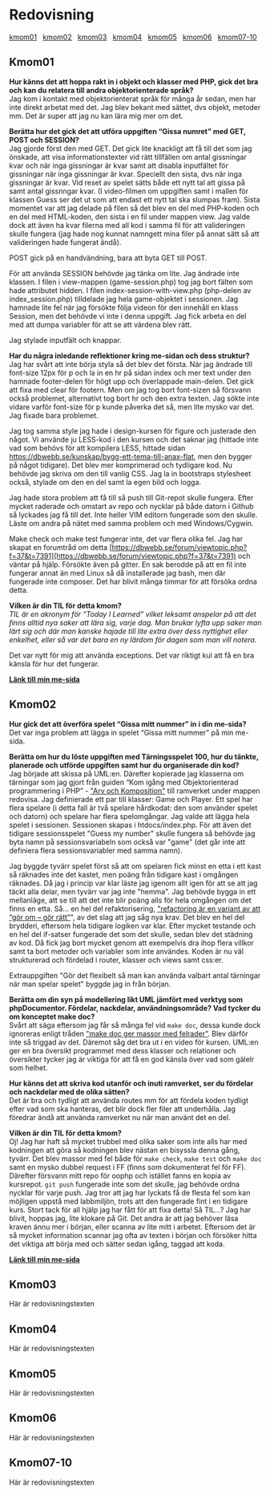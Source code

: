 ---
...
Redovisning
=========================

<a href="#01">kmom01</a>&nbsp;&nbsp;
<a href="#02">kmom02</a>&nbsp;&nbsp;
<a href="#03">kmom03</a>&nbsp;&nbsp;
<a href="#04">kmom04</a>&nbsp;&nbsp;
<a href="#05">kmom05</a>&nbsp;&nbsp;
<a href="#06">kmom06</a>&nbsp;&nbsp;
<a href="#07-10">kmom07-10</a>&nbsp;&nbsp;

<span id="01"></span>Kmom01
-------------------------

**Hur känns det att hoppa rakt in i objekt och klasser med PHP, gick det bra och kan du relatera till andra objektorienterade språk?**  
Jag kom i kontakt med objektorienterat språk för många år sedan, men har inte direkt arbetat med det. Jag blev bekant med sättet, dvs objekt, metoder mm. Det är super att jag nu kan lära mig mer om det.

**Berätta hur det gick det att utföra uppgiften “Gissa numret” med GET, POST och SESSION?**  
Jag gjorde först den med GET. Det gick lite knackligt att få till det som jag önskade, att visa informationstexter vid rätt tillfällen om antal gissningar kvar och när inga gissningar är kvar samt att disabla inputfältet för gissningar när inga gissningar är kvar. Speciellt den sista, dvs när inga gissningar är kvar. Vid reset av spelet sätts både ett nytt tal att gissa på samt antal gissnngar kvar. (I video-filmen om uppgiften samt i mallen för klassen Guess ser det ut som att endast ett nytt tal ska slumpas fram). Sista momentet var att jag delade på filen så det blev en del med PHP-koden och en del med HTML-koden, den sista i en fil under mappen view. Jag valde dock att även ha kvar filerna med all kod i samma fil för att valideringen skulle fungera (jag hade nog kunnat namngett mina filer på annat sätt så att valideringen hade fungerat ändå).

POST gick på en handvändning, bara att byta GET till POST.

För att använda SESSION behövde jag tänka om lite. Jag ändrade inte klassen. I filen i view-mappen (game-session.php) tog jag bort fälten som hade attributet hidden. I filen index-session-with-view.php (php-delen av index_session.php) tilldelade jag hela game-objektet i sessionen. Jag hamnade lite fel när jag försökte följa videon för den innehåll en klass Session, men det behövde vi inte i denna uppgift. Jag fick arbeta en del med att dumpa variabler för att se att värdena blev rätt.

Jag stylade inputfält och knappar.

**Har du några inledande reflektioner kring me-sidan och dess struktur?**  
Jag har svårt att inte börja styla så det blev det första. När jag ändrade till font-size 12px för p och la in en hr på sidan index och mer text under den hamnade footer-delen för högt upp och överlappade main-delen. Det gick att fixa med clear för footern. Men om jag tog bort font-sizen så försvann också problemet, alternativt tog bort hr och den extra texten. Jag sökte inte vidare varför font-size för p kunde påverka det så, men lite mysko var det. Jag fixade bara problemet.

Jag tog samma style jag hade i design-kursen för figure och justerade den något. Vi använde ju LESS-kod i den kursen och det saknar jag (hittade inte vad som behövs för att kompilera LESS, hittade sidan https://dbwebb.se/kunskap/bygg-ett-tema-till-anax-flat, men den bygger på något tidigare). Det blev mer komprimerad och tydligare kod. Nu behövde jag skriva om den till vanlig CSS. Jag la in bootstraps stylesheet också, stylade om den en del samt la egen bild och logga.

Jag hade stora problem att få till så push till Git-repot skulle fungera. Efter mycket raderade och omstart av repo och nycklar på både datorn i Github så lyckades jag få till det. Inte heller VIM editorn fungerade som den skulle. Läste om andra på nätet med samma problem och med Windows/Cygwin.

Make check och make test fungerar inte, det var flera olika fel. Jag har skapat en forumtråd om detta [https://dbwebb.se/forum/viewtopic.php?f=37&t=7391](https://dbwebb.se/forum/viewtopic.php?f=37&t=7391) och väntar på hjälp. Försökte även på gitter. En sak berodde på att en fil inte fungerar annat än med Linux så då installerade jag bash, men där fungerade inte composer. Det har blivit många timmar för att försöka ordna detta.

**Vilken är din TIL för detta kmom?**  
*TIL är en akronym för “Today I Learned” vilket leksamt anspelar på att det finns alltid nya saker att lära sig, varje dag. Man brukar lyfta upp saker man lärt sig och där man kanske hajade till lite extra över dess nyttighet eller enkelhet, eller så var det bara en ny lärdom för dagen som man vill notera.*

Det var nytt för mig att använda exceptions. Det var riktigt kul att få en bra känsla för hur det fungerar.

**[Länk till min me-sida](http://www.student.bth.se/~anbp17/dbwebb-kurser/oophp/me/redovisa/htdocs)**


<span id="02"></span>Kmom02
-------------------------

**Hur gick det att överföra spelet “Gissa mitt nummer” in i din me-sida?**  
Det var inga problem att lägga in spelet “Gissa mitt nummer” på min me-sida.

**Berätta om hur du löste uppgiften med Tärningsspelet 100, hur du tänkte, planerade och utförde uppgiften samt hur du organiserade din kod?**  
Jag började att skissa på UML:en. Därefter kopierade jag klasserna om tärningar som jag gjort från guiden “Kom igång med Objektorienterad programmering i PHP” - ["Arv och Komposition"](https://dbwebb.se/guide/kom-igang-med-objektorienterad-programmering-i-php/arv-och-komposition) till ramverket under mappen redovisa. Jag definierade ett par till klasser: Game och Player. Ett spel har flera spelare (i detta fall är två spelare hårdkodat: den som använder spelet och datorn) och spelare har flera spelomgångar. Jag valde att lägga hela spelet i sessionen. Sessionen skapas i htdocs/index.php. För att även det tidigare sessionsspelet "Guess my number" skulle fungera så behövde jag byta namn på sessionsvariabeln som också var "game" (det går inte att definiera flera sessionsvariabler med samma namn).

Jag byggde tyvärr spelet först så att om spelaren fick minst en etta i ett kast så räknades inte det kastet, men poäng från tidigare kast i omgången räknades. Då jag i princip var klar läste jag igenom allt igen för att se att jag täckt alla delar, men tyvärr var jag inte  "hemma". Jag behövde bygga in ett mellanläge, att se till att det inte blir poäng alls för hela omgången om det finns en etta. Så... en hel del refaktorisering, ["refactoring är en variant av att “gör om – gör rätt”](https://dbwebb.se/guide/kom-igang-med-objektorienterad-programmering-i-php/refactoring-av-klasser)", av det slag att jag såg nya krav. Det blev en hel del brydderi, eftersom hela tidigare logiken var klar. Efter mycket testande och en hel del if-satser fungerade det som det skulle, sedan blev det städning av kod. Då fick jag bort mycket genom att exempelvis dra ihop flera villkor samt ta bort metoder och variabler som inte användes. Koden är nu väl strukturerad och fördelad i router, klasser och views samt css:er.

Extrauppgiften "Gör det flexibelt så man kan använda valbart antal tärningar när man spelar spelet" byggde jag in från början. 

**Berätta om din syn på modellering likt UML jämfört med verktyg som phpDocumentor. Fördelar, nackdelar, användningsområde? Vad tycker du om konceptet make doc?**  
Svårt att säga eftersom jag får så många fel vid `make doc`, dessa kunde dock ignoreras enligt tråden ["make doc ger massor med felrader"](https://dbwebb.se/forum/viewtopic.php?f=37&t=7424&p=60111#p60111). Blev därför inte så triggad av det. Däremot såg det bra ut i en video för kursen. UML:en ger en bra översikt programmet med dess klasser och relationer och översikter tycker jag är viktiga för att få en god känsla över vad som gälelr som helhet.

**Hur känns det att skriva kod utanför och inuti ramverket, ser du fördelar och nackdelar med de olika sätten?**  
Det är bra och tydligt att använda routes mm för att fördela koden tydligt efter vad som ska hanteras, det blir dock fler filer att underhålla. Jag föredrar ändå att använda ramverket nu när man använt det en del.

**Vilken är din TIL för detta kmom?**  
Oj! Jag har haft så mycket trubbel med olika saker som inte alls har med kodningen att göra så kodningen blev nästan en bisyssla denna gång, tyvärr. Det blev massor med fel både för `make check`, `make test` och `make doc` samt en mysko dubbel request i FF (finns som dokumenterat fel för FF). Därefter försvann mitt repo för oophp och istället fanns en kopia av kursrepot. `git push` fungerade inte som det skulle, jag behövde ordna nycklar för varje push. Jag tror att jag har lyckats få de flesta fel som kan möjligen uppstå med labbmiljön, trots att den fungerade fint i en tidigare kurs. Stort tack för all hjälp jag har fått för att fixa detta! Så TIL...? Jag har blivit, hoppas jag, lite klokare på Git. Det andra är att jag behöver läsa kraven ännu mer i början, eller scanna av lite mitt i arbetet. Eftersom det är så mycket information scannar jag ofta av texten i början och försöker hitta det viktiga att börja med och sätter sedan igång, taggad att koda.

**[Länk till min me-sida](http://www.student.bth.se/~anbp17/dbwebb-kurser/oophp/me/redovisa/htdocs)**


<span id="03"></span>Kmom03
-------------------------

Här är redovisningstexten



<span id="04"></span>Kmom04
-------------------------

Här är redovisningstexten



<span id="05"></span>Kmom05
-------------------------

Här är redovisningstexten



<span id="06"></span>Kmom06
-------------------------

Här är redovisningstexten



<span id="07-10"></span>Kmom07-10
-------------------------

Här är redovisningstexten
